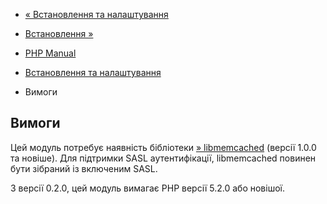 - [« Встановлення та налаштування](memcached.setup.md)
- [Встановлення »](memcached.installation.md)

- [PHP Manual](index.md)
- [Встановлення та налаштування](memcached.setup.md)
- Вимоги

## Вимоги

Цей модуль потребує наявність бібліотеки
[» libmemcached](http://libmemcached.org/libMemcached.md) (версії
1.0.0 та новіше). Для підтримки SASL аутентифікації, libmemcached повинен
бути зібраний із включеним SASL.

З версії 0.2.0, цей модуль вимагає PHP версії 5.2.0 або новішої.

